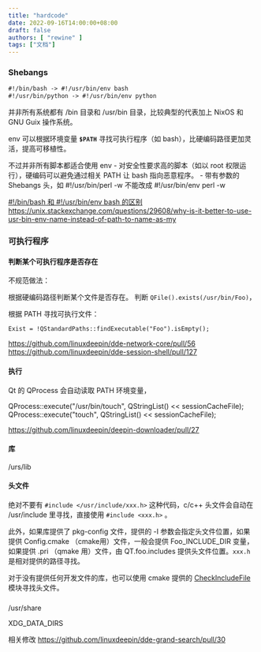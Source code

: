 ```yaml
---
title: "hardcode"
date: 2022-09-16T14:00:00+08:00
draft: false
authors: [ "rewine" ]
tags: ["文档"]
---
```



### Shebangs 

```txt
#!/bin/bash -> #!/usr/bin/env bash
#!/usr/bin/python -> #!/usr/bin/env python
```

并非所有系统都有 /bin 目录和 /usr/bin 目录，比较典型的代表加上 NixOS 和 GNU Guix 操作系统。

env 可以根据环境变量 **`$PATH`** 寻找可执行程序（如 bash），比硬编码路径更加灵活，提高可移植性。

不过并非所有脚本都适合使用 env
	- 对安全性要求高的脚本（如以 root 权限运行），硬编码可以避免通过相关 PATH 让 bash 指向恶意程序。
	- 带有参数的 Shebangs 头，如 #!/usr/bin/perl -w 不能改成 #!/usr/bin/env perl -w

[#!/bin/bash 和 #!/usr/bin/env bash 的区别](https://blog.csdn.net/qq_37164975/article/details/106181500)
https://unix.stackexchange.com/questions/29608/why-is-it-better-to-use-usr-bin-env-name-instead-of-path-to-name-as-my


### 可执行程序

#### 判断某个可执行程序是否存在

不规范做法： 

根据硬编码路径判断某个文件是否存在。
判断  `QFile().exists(/usr/bin/Foo)`，

根据 PATH 寻找可执行文件：

```
Exist = !QStandardPaths::findExecutable("Foo").isEmpty();
```

https://github.com/linuxdeepin/dde-network-core/pull/56
https://github.com/linuxdeepin/dde-session-shell/pull/127

#### 执行

Qt 的 QProcess 会自动读取 PATH 环境变量，

QProcess::execute("/usr/bin/touch", QStringList() << sessionCacheFile);
QProcess::execute("touch", QStringList() << sessionCacheFile);

https://github.com/linuxdeepin/deepin-downloader/pull/27

#### 库

/urs/lib 

#### 头文件

绝对不要有 `#include </usr/include/xxx.h>`  这种代码，c/c++ 头文件会自动在 /usr/include 里寻找，直接使用 `#include <xxx.h>` 。

此外，如果库提供了 pkg-config 文件，提供的 -I 参数会指定头文件位置，如果提供 Config.cmake （cmake用）文件，一般会提供  Foo_INCLUDE_DIR 变量，如果提供 .pri （qmake 用）文件，由 QT.foo.includes 提供头文件位置。`xxx.h` 是相对提供的路径寻找。

对于没有提供任何开发文件的库，也可以使用  cmake 提供的 [CheckIncludeFile](https://cmake.org/cmake/help/latest/module/CheckIncludeFile.html) 模块寻找头文件。


###
/usr/share

XDG_DATA_DIRS

相关修改
https://github.com/linuxdeepin/dde-grand-search/pull/30